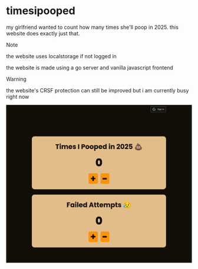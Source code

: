 # timesipooped

my girlfriend wanted to count how many times she'll poop in 2025. this website
does exactly just that.

> [!NOTE]
> the website uses localstorage if not logged in

the website is made using a go server and vanilla javascript frontend

> [!WARNING]
> the website's CRSF protection can still be improved but i am currently busy right now

![screenshot 1](screenshots/s0.png)